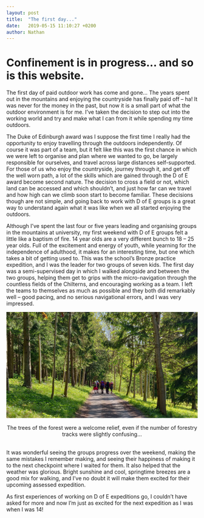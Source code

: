 ```yaml
---
layout: post
title:  "The first day..."
date:   2019-05-15 11:10:27 +0200
author: Nathan
---
```


# Confinement is in progress... and so is this website.

The first day of paid outdoor work has come and gone… The years spent
out in the mountains and enjoying the countryside has finally paid off –
ha! It was never for the money in the past, but now it is a small part
of what the outdoor environment is for me. I’ve taken the decision to
step out into the working world and try and make what I can from it
while spending my time outdoors.

The Duke of Edinburgh award was I suppose the first time I really had
the opportunity to enjoy travelling through the outdoors independently.
Of course it was part of a team, but it felt like this was the first
chance in which we were left to organise and plan where we wanted to go,
be largely responsible for ourselves, and travel across large distances
self-supported. For those of us who enjoy the countryside, journey
through it, and get off the well worn path, a lot of the skills which
are gained through the D of E award become second nature. The decision
to cross a field or not, which land can be accessed and which shouldn’t,
and just how far can we travel and how high can we climb soon start to
become familiar. These decisions though are not simple, and going back
to work with D of E groups is a great way to understand again what it
was like when we all started enjoying the outdoors.

Although I’ve spent the last four or five years leading and organising
groups in the mountains at university, my first weekend with D of E
groups felt a little like a baptism of fire. 14 year olds are a very
different bunch to 18 – 25 year olds. Full of the excitement and energy
of youth, while yearning for the independence of adulthood, it makes for
an interesting time, but one which takes a bit of getting used to. This
was the school’s Bronze practice expedition, and I was the leader for
two groups of seven kids. The first day was a semi-supervised day in
which I walked alongside and between the two groups, helping them get to
grips with the micro-navigation through the countless fields of the
Chilterns, and encouraging working as a team. I left the teams to
themselves as much as possible and they both did remarkably well – good
pacing, and no serious navigational errors, and I was very impressed.

![Walking through the forest trees](/assets/img/forest_trees.jpg)
<figcaption><center>
The trees of the forest were a welcome relief, even if the number of
forestry tracks were slightly confusing…
</center></figcaption>

<br>

It was wonderful seeing the groups progress over the weekend, making the
same mistakes I remember making, and seeing their happiness of making it
to the next checkpoint where I waited for them. It also helped that the
weather was glorious. Bright sunshine and cool, springtime breezes are a
good mix for walking, and I’ve no doubt it will make them excited for
their upcoming assessed expedition.

As first experiences of working on D of E expeditions go, I couldn’t
have asked for more and now I’m just as excited for the next expedition
as I was when I was 14!